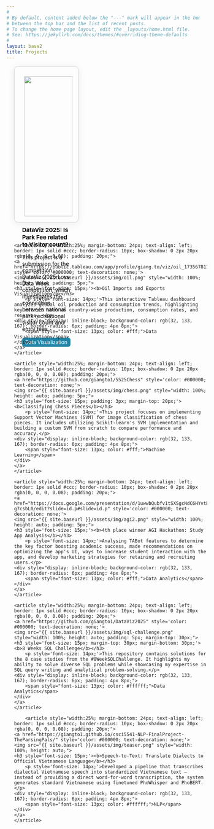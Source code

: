 ```yaml
---
#
# By default, content added below the "---" mark will appear in the home page
# between the top bar and the list of recent posts.
# To change the home page layout, edit the _layouts/home.html file.
# See: https://jekyllrb.com/docs/themes/#overriding-theme-defaults
#
layout: base2
title: Projects
---
```

<style>
.project-card img {
  height: 140px; /* or any fixed height */
  object-fit: cover;
  width: 100%;
  display: block;
}

.project-card h3 {
  height: 48px;  /* adjust based on font-size and lines */
  overflow: hidden;
  margin-top: 10px;
}

.project-card p {
  height: 96px;  /* or use line-clamp for multi-line trimming */
  overflow: hidden;
  margin: 10px 0;
}

.project-card .tag {
  margin-top: auto; /* pushes to bottom if using flex column */
}

</style>
<section style="width: 100%; padding: 0 20px; margin: 0;">
 
<div style="display: flex; flex-wrap: wrap; justify-content: flex-start; gap: 15px;">
    <article style="width:25%; margin-bottom: 24px; text-align: left; border: 1px solid #ccc; border-radius: 10px; box-shadow: 0 2px 20px rgba(0, 0, 0, 0.08); padding: 20px;">
    <a href="https://github.com/giangto1/DataViz2025" style='color: #000000; text-decoration: none;'>
    <img src="{{ site.baseurl }}/assets/img/dataviz.png" style="width: 100%; height: auto; padding: 5px;">
    <h3 style='font-size: 15px;'><b>DataViz 2025: Is Park Fee related to Visitor count?</b></h3>
        <p style='font-size: 14px;'>This project is a submission for the competition DataViz 2025 Love Data Week competition, which investigates the connection between national park recreational visitor count and entry fees.</p>
    <div style="display: inline-block; background-color: rgb(32, 133, 167); border-radius: 6px; padding: 4px 8px;">
        <span style="font-size: 13px; color: #fff;">Data Visualization</span>
    </div>
    </a>
    </article>

    <article style="width:25%; margin-bottom: 24px; text-align: left; border: 1px solid #ccc; border-radius: 10px; box-shadow: 0 2px 20px rgba(0, 0, 0, 0.08); padding: 20px;">
    <a href="https://public.tableau.com/app/profile/giang.to/viz/oil_17356781135850/Dashboard1" style='color: #000000; text-decoration: none;'>
    <img src="{{ site.baseurl }}/assets/img/oil.png" style="width: 100%; height: auto; padding: 5px;">
    <h3 style='font-size: 15px;'><b>Oil Imports and Exports Visualization</b></h3>
        <p style='font-size: 14px;'>This interactive Tableau dashboard analyzes global oil production and consumption trends, highlighting key metrics such as country-wise production, consumption rates, and reserves. </p>
    <div style="display: inline-block; background-color: rgb(32, 133, 167); border-radius: 6px; padding: 4px 8px;">
        <span style="font-size: 13px; color: #fff;">Data Visualization</span>
    </div>
    </a>
    </article>

    <article style="width:25%; margin-bottom: 24px; text-align: left; border: 1px solid #ccc; border-radius: 10px; box-shadow: 0 2px 20px rgba(0, 0, 0, 0.08); padding: 20px;">
    <a href="https://github.com/giangto1/5525Chess" style='color: #000000; text-decoration: none;'>
    <img src="{{ site.baseurl }}/assets/img/chess.png" style="width: 100%; height: auto; padding: 5px;">
    <h3 style='font-size: 15px; padding: 3px; margin-top: 20px;'><b>Classifying Chess Pieces</b></h3>
        <p style='font-size: 14px;'>This project focuses on implementing Support Vector Machines (SVM) for image classification of chess pieces. It includes utilizing Scikit-learn's SVM implementation and building a custom SVM from scratch to compare performance and accuracy.</p>
    <div style="display: inline-block; background-color: rgb(32, 133, 167); border-radius: 6px; padding: 4px 8px;">
        <span style="font-size: 13px; color: #fff;">Machine Learning</span>
    </div>
    </a>
    </article>

    <article style="width:25%; margin-bottom: 24px; text-align: left; border: 1px solid #ccc; border-radius: 10px; box-shadow: 0 2px 20px rgba(0, 0, 0, 0.08); padding: 20px;">
    <a href="https://docs.google.com/presentation/d/1uwwbQubfv1tSXSgcNdC6HYvtEotF9khndNf-g7csbL0/edit?slide=id.p#slide=id.p" style='color: #000000; text-decoration: none;'>
    <img src="{{ site.baseurl }}/assets/img/agi2.png" style="width: 100%; height: auto; padding: 5px;">
    <h3 style='font-size: 15px;'><b>4th place winner AGI Hackathon: Study App Analysis</b></h3>
        <p style='font-size: 14px;'>Analysing TABot features to determine the key factor boosting academic success, made recommendations on optimizing the app's UI, ways to increase student interaction with the app, and develop marketing strategies for retaining and recruiting users.</p>
    <div style="display: inline-block; background-color: rgb(32, 133, 167); border-radius: 6px; padding: 4px 8px;">
        <span style="font-size: 13px; color: #fff;">Data Analytics</span>
    </div>
    </a>
    </article>

    <article style="width:25%; margin-bottom: 24px; text-align: left; border: 1px solid #ccc; border-radius: 10px; box-shadow: 0 2px 20px rgba(0, 0, 0, 0.08); padding: 20px;">
    <a href="https://github.com/giangto1/DataViz2025" style='color: #000000; text-decoration: none;'>
    <img src="{{ site.baseurl }}/assets/img/sql-challenge.png" style="width: 100%; height: auto; padding: 5px; margin-top: 30px;">
    <h3 style='font-size: 15px; margin-top: 30px; margin-bottom: 30px;'><b>8 Weeks SQL Challenge</b></h3>
        <p style='font-size: 14px;'>This repository contains solutions for the 8 case studies from the #8WeekSQLChallenge. It highlights my ability to solve diverse SQL problems while showcasing my expertise in SQL query writing and analytical problem-solving.</p>
    <div style="display: inline-block; background-color: rgb(32, 133, 167); border-radius: 6px; padding: 4px 8px;">
        <span style="font-size: 13px; color: #ffffff;">Data Analytics</span>
    </div>
    </a>
    </article>

        <article style="width:25%; margin-bottom: 24px; text-align: left; border: 1px solid #ccc; border-radius: 10px; box-shadow: 0 2px 20px rgba(0, 0, 0, 0.08); padding: 20px;">
    <a href="https://giangto1.github.io/csci5541-NLP-FinalProject-TheParsingPals/" style='color: #000000; text-decoration: none;'>
    <img src="{{ site.baseurl }}/assets/img/teaser.png" style="width: 100%; height: auto;">
    <h3 style='font-size: 15px;'><b>Speech-to-Text: Translate Dialects to Official Vietnamese Language</b></h3>
        <p style='font-size: 14px;'>Developed a pipeline that transcribes dialectal Vietnamese speech into standardized Vietnamese text – instead of providing a direct word-for-word transcription, the system generates standard Vietnamese using finetuned PhoWhisper and PhoBERT. </p>
    <div style="display: inline-block; background-color: rgb(32, 133, 167); border-radius: 6px; padding: 4px 8px;">
        <span style="font-size: 13px; color: #ffffff;">NLP</span>
    </div>
    </a>
    </article>

</div>

</section>
